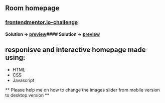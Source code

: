 ## Room homepage 
### [frontendmentor.io-challenge](https://www.frontendmentor.io/challenges/room-homepage-BtdBY_ENq/hub)
#### Solution -> [preview](https://64daaca010c6ff0a0b9137bd--dainty-lily-4dd777.netlify.app)#### Solution ->  [preview](https://64daaca010c6ff0a0b9137bd--dainty-lily-4dd777.netlify.app)
## responisve and interactive homepage made using:
* HTML
* CSS 
* Javascript

** Please help me on how to change the images slider from mobile version to desktop version **

